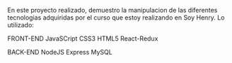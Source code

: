 En este proyecto realizado, demuestro la manipulacion de las diferentes tecnologias
adquiridas por el curso que estoy realizando en Soy Henry.
Lo utilizado:

FRONT-END
JavaSCript
CSS3
HTML5
React-Redux

BACK-END
NodeJS
Express
MySQL
